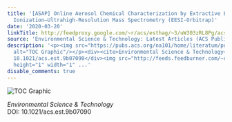 ```yaml
---
title: '[ASAP] Online Aerosol Chemical Characterization by Extractive Electrospray
  Ionization–Ultrahigh-Resolution Mass Spectrometry (EESI-Orbitrap)'
date: '2020-03-20'
linkTitle: http://feedproxy.google.com/~r/acs/esthag/~3/uW303zRL8Pg/acs.est.9b07090
source: 'Environmental Science & Technology: Latest Articles (ACS Publications)'
description: '<p><img src="https://pubs.acs.org/na101/home/literatum/publisher/achs/journals/content/esthag/0/esthag.ahead-of-print/acs.est.9b07090/20200320-01/images/medium/es9b07090_0008.gif"
  alt="TOC Graphic"/></p><div><cite>Environmental Science & Technology</cite></div><div>DOI:
  10.1021/acs.est.9b07090</div><img src="http://feeds.feedburner.com/~r/acs/esthag/~4/uW303zRL8Pg"
  height="1" width="1" ...'
disable_comments: true
---
```

<p><img src="https://pubs.acs.org/na101/home/literatum/publisher/achs/journals/content/esthag/0/esthag.ahead-of-print/acs.est.9b07090/20200320-01/images/medium/es9b07090_0008.gif" alt="TOC Graphic"/></p><div><cite>Environmental Science & Technology</cite></div><div>DOI: 10.1021/acs.est.9b07090</div><img src="http://feeds.feedburner.com/~r/acs/esthag/~4/uW303zRL8Pg" height="1" width="1" ...